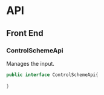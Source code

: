 # API

## Front End

### ControlSchemeApi
Manages the input.
```java
public interface ControlSchemeApi{
  
}
```